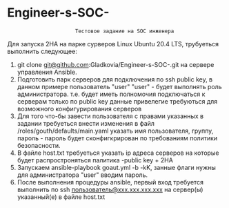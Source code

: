 # Engineer-s-SOC-
                          Тестовое задание на SOC инженера

Для запуска 2HA на парке сурверов Linux Ubuntu 20.4 LTS, трубуеться выполнить следующее:

1. git clone git@github.com:Gladkovia/Engineer-s-SOC-.git
 на сервере управления Ansible.
2. Подготовить парк серверов для подключения по ssh public key, в данном примере пользователь "user"
 "user" - будет выполнять роль администратора. т.е. будет иметь полномочия подключаться к серверам только по public key
  данные привелегие требуються для возможного конфигурирования серверов
3. Для того что-бы завести пользователя с правами указанных в задании требуеться внести изменения в файл /roles/gouth/defaults/main.yaml
  указать имя пользователя, группу, пароль - пароль будет сконфигкрирован по требованиям политики безопасности.
4. В файле host.txt требуеться указать ip адреса серверов на которые будет распростроняться палитика -public key + 2HA
5. Запускаем ansible-playbook goaut.yml -b -kK, занные флаги нужны для администратора "user" вводим пароль.
6. После выполнения процедуры ansible, первый вход требуется выполнить по ssh пользователь@ххх.ххх.ххх.ххх на сервер(ы) указанный(е) в файле host.txt
